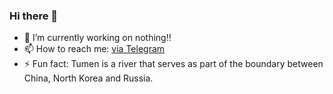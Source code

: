 ### Hi there 👋

- 🔭 I’m currently working on nothing‼️
- 📫 How to reach me: [via Telegram](https://t.me/loginstart)
- ⚡ Fun fact: Tumen is a river that serves as part of the boundary between China, North Korea and Russia.

<!--
**tumen102/tumen102** is a ✨ _special_ ✨ repository because its `README.md` (this file) appears on your GitHub profile.

Here are some ideas to get you started:

- 🔭 I’m currently working on ...
- 🌱 I’m currently learning ...
- 👯 I’m looking to collaborate on ...
- 🤔 I’m looking for help with ...
- 💬 Ask me about ...
- 📫 How to reach me: ...
- 😄 Pronouns: ...
- ⚡ Fun fact: ...
-->
